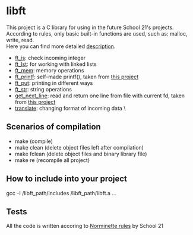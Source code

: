 # libft
This project is a C library for using in the future School 21's projects. \
According to rules, only basic built-in functions are used, such as: malloc, write, read. \
Here you can find more detailed [description](https://github.com/gdamion/libft/blob/master/libft.en.pdf).
- [ft_is](https://github.com/gdamion/libft/tree/master/src/ft_is): check incoming integer
- [ft_lst](https://github.com/gdamion/libft/tree/master/src/ft_lst): for working with linked lists
- [ft_mem](https://github.com/gdamion/libft/tree/master/src/ft_mem): memory operations
- [ft_printf](https://github.com/gdamion/libft/tree/master/src/ft_printf): self-made printf(), taken from [this project](https://github.com/gdamion/ft_printf)
- [ft_put](https://github.com/gdamion/libft/tree/master/src/ft_put): printing in different ways
- [ft_str](https://github.com/gdamion/libft/tree/master/src/ft_str): string operations
- [get_next_line](https://github.com/gdamion/libft/tree/master/src/get_next_line): read and return one line from file with current fd, taken from [this project](https://github.com/gdamion/get_next_line)
- [translate](https://github.com/gdamion/libft/tree/master/src/translate): changing format of incoming data \
## Scenarios of compilation
- make (compile)
- make clean (delete object files left after compilation)
- make fclean (delete object files and binary library file) 
- make re (recompile all project)
## How to include into your project
gcc -I /libft_path/includes /libft_path/libft.a ...
## Tests
All the code is written accoring to [Norminette rules](https://github.com/gdamion/Norminette) by School 21
